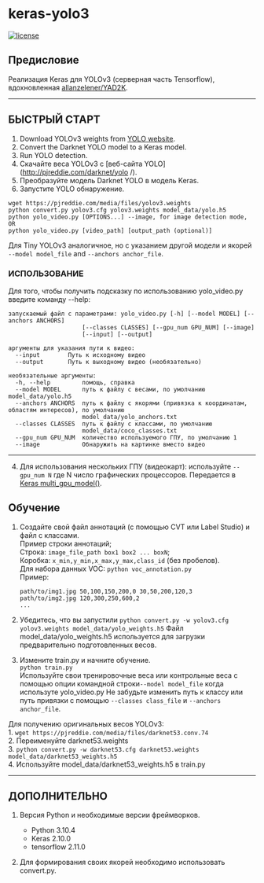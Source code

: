 # keras-yolo3

[![license](https://img.shields.io/github/license/mashape/apistatus.svg)](LICENSE)

## Предисловие

Реализация Keras для YOLOv3 (серверная часть Tensorflow), вдохновленная [allanzelener/YAD2K](https://github.com/allanzelener/YAD2K ).


---

## БЫСТРЫЙ СТАРТ

1. Download YOLOv3 weights from [YOLO website](http://pjreddie.com/darknet/yolo/).
2. Convert the Darknet YOLO model to a Keras model.
3. Run YOLO detection.
1. Скачайте веса YOLOv3 с [веб-сайта YOLO](http://pjreddie.com/darknet/yolo /).
2. Преобразуйте модель Darknet YOLO в модель Keras.
3. Запустите YOLO обнаружение.

```
wget https://pjreddie.com/media/files/yolov3.weights
python convert.py yolov3.cfg yolov3.weights model_data/yolo.h5
python yolo_video.py [OPTIONS...] --image, for image detection mode, OR
python yolo_video.py [video_path] [output_path (optional)]
```

Для Tiny YOLOv3 аналогичное, но с указанием другой модели и якорей `--model model_file` and `--anchors anchor_file`.

### ИСПОЛЬЗОВАНИЕ 
Для того, чтобы получить подсказку по использованию yolo_video.py введите команду --help:
```
запускаемый файл с параметрами: yolo_video.py [-h] [--model MODEL] [--anchors ANCHORS]
                     [--classes CLASSES] [--gpu_num GPU_NUM] [--image]
                     [--input] [--output]

аргументы для указания пути к видео:
  --input        Путь к исходному видео
  --output       Путь к выходному видео (необязательно)

необязательные аргументы:
  -h, --help         помощь, справка
  --model MODEL      путь к файлу с весами, по умолчанию model_data/yolo.h5
  --anchors ANCHORS  путь к файлу с якорями (привязка к координатам, областям интересов), по умолчанию
                     model_data/yolo_anchors.txt
  --classes CLASSES  путь к файлу с классами, по умолчанию
                     model_data/coco_classes.txt
  --gpu_num GPU_NUM  количество используемого ГПУ, по умолчанию 1
  --image            Обнаружить на картинке вместо видео
```
---

4. Для использования нескольких ГПУ (видеокарт): используйте `--gpu_num N` где N число графических процессоров. Передается в [Keras multi_gpu_model()](https://keras.io/utils/#multi_gpu_model).

## Обучение

1. Создайте свой файл аннотаций (с помощью CVT или Label Studio) и файл с классами.  
    Пример строки аннотаций;  
    Строка: `image_file_path box1 box2 ... boxN`;  
    Коробка: `x_min,y_min,x_max,y_max,class_id` (без пробелов).  
    Для набора данных VOC: `python voc_annotation.py`  
    Пример:
    ```
    path/to/img1.jpg 50,100,150,200,0 30,50,200,120,3
    path/to/img2.jpg 120,300,250,600,2
    ...
    ```

2. Убедитесь, что вы запустили `python convert.py -w yolov3.cfg yolov3.weights model_data/yolo_weights.h5`
   Файл model_data/yolo_weights.h5 используется для загрузки предварительно подготовленных весов.

3. Измените train.py и начните обучение.  
    `python train.py`  
    Используйте свои тренировочные веса или контрольные веса с помощью опции командной строки`--model model_file` когда используте yolo_video.py
    Не забудьте изменить путь к классу или путь привязки с помощью `--classes class_file` и `--anchors anchor_file`.

Для получению оригинальных весов YOLOv3:  
    1. `wget https://pjreddie.com/media/files/darknet53.conv.74`  
    2. Переименуйте darknet53.weights  
    3. `python convert.py -w darknet53.cfg darknet53.weights model_data/darknet53_weights.h5`  
    4. Используйте model_data/darknet53_weights.h5 в train.py

---

## ДОПОЛНИТЕЛЬНО 

1. Версия Python и необходимые версии фреймворков.
    - Python 3.10.4
    - Keras 2.10.0
    - tensorflow 2.11.0

2. Для формирования своих якорей необходимо использовать convert.py.
